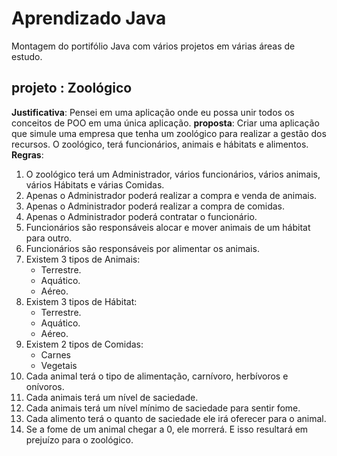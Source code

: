 # Aprendizado Java
Montagem do portifólio Java com vários projetos em várias áreas de estudo.

## projeto : Zoológico
**Justificativa**: Pensei em uma aplicação onde eu possa unir todos os conceitos de POO em uma única aplicação.
**proposta**:  Criar uma aplicação que simule uma empresa que tenha um zoológico para realizar a gestão dos recursos. O zoológico, terá funcionários, animais e hábitats e alimentos.
**Regras**:

1. O zoológico terá um Administrador, vários funcionários, vários animais, vários Hábitats e várias Comidas.
2. Apenas o Administrador poderá realizar a compra e venda de animais.
3. Apenas o Administrador poderá realizar a compra de comidas.
4. Apenas o Administrador poderá contratar o funcionário.
5. Funcionários são responsáveis alocar e mover animais de um hábitat para outro.
6. Funcionários são responsáveis por alimentar os animais.
7. Existem 3 tipos de Animais:
    - Terrestre.
    - Aquático.
    - Aéreo.
8. Existem 3 tipos de Hábitat:
    - Terrestre.
    - Aquático.
    - Aéreo.
9. Existem 2 tipos de Comidas:
    - Carnes
    - Vegetais
10. Cada animal terá o tipo de alimentação, carnívoro, herbívoros e onívoros.
11. Cada animais terá um nível de saciedade.
12. Cada animais terá um nível mínimo de saciedade para sentir fome.
13. Cada alimento terá o quanto de saciedade ele irá oferecer para o animal.
14. Se a fome de um animal chegar a 0, ele morrerá. E isso resultará em prejuízo para o zoológico.


